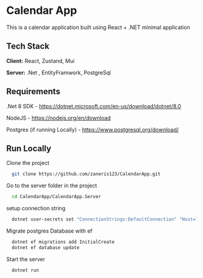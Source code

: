 
# Calendar App

This is a calendar application built using React + .NET minimal application

## Tech Stack

**Client:** React, Zustand, Mui

**Server:** .Net , EntityFramwork, PostgreSql


## Requirements

.Net 8 SDK - https://dotnet.microsoft.com/en-us/download/dotnet/8.0

NodeJS - https://nodejs.org/en/download

Postgres (if running Locally) - https://www.postgresql.org/download/

    
## Run Locally

Clone the project

```bash
  git clone https://github.com/zaneris123/CalendarApp.git
```

Go to the server folder in the project

```bash
  cd CalendarApp/CalendarApp.Server
```

setup connection string

```bash
  dotnet user-secrets set "ConnectionStrings:DefaultConnection" "Host=localhost;Port=5432;Database=CalendarApp;Username=postgres;Password=*password*"
```

Migrate postgres Database with ef

```bash
  dotnet ef migrations add InitialCreate
  dotnet ef database update
```


Start the server

```bash
  dotnet run
```

